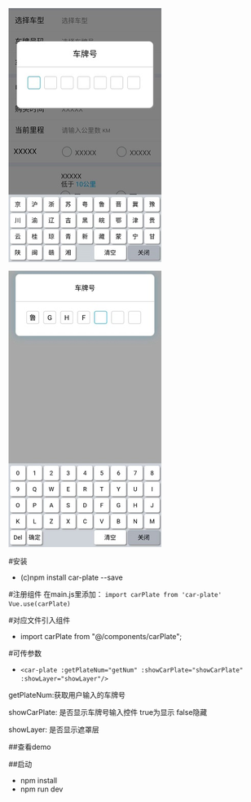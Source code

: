 ![demo1](https://github.com/jinxqy/vue-car-plate/blob/master/static/9eead22f9fb2410eed3b1f4d56ff4cc.jpg)

![图片说明2](https://github.com/jinxqy/vue-car-plate/blob/master/static/1eab40a3c659931445bde7b2ff80105.jpg)
 
#安装
* (c)npm install car-plate --save

#注册组件
在main.js里添加：
`import carPlate from 'car-plate'`
`Vue.use(carPlate)`

#对应文件引入组件
* import carPlate from "@/components/carPlate";

#可传参数

* `<car-plate :getPlateNum="getNum" :showCarPlate="showCarPlate" :showLayer="showLayer"/>`

getPlateNum:获取用户输入的车牌号

showCarPlate: 是否显示车牌号输入控件 true为显示 false隐藏

showLayer: 是否显示遮罩层

##查看demo

##启动
* npm install
* npm run dev



